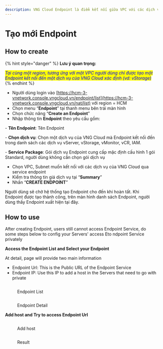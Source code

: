 ```yaml
---
description: VNG Cloud Endpoint là điểm kết nối giữa VPC với các dịch vụ của VNG Cloud
---
```


# Tạo mới Endpoint

## How to create

{% hint style="danger" %}
**Lưu ý quan trọng:**

_<mark style="color:blue;">Tại cùng một region, tương ứng với một VPC người dùng chỉ được tạo một Endpoint kết nối đến một dịch vụ của VNG Cloud xác định (vd: vStorage)</mark>_
{% endhint %}

* Người dùng login vào  [https://hcm-3-vnetwork.console.vngcloud.vn/endpoint/list](https://hcm-3-vnetwork.console.vngcloud.vn/nat/list)  với region = HCM
* Chọn menu “**Endpoint**” tại thanh menu bên trái màn hình
* Chọn chức năng “**Create an Endpoint**”
* Nhập thông tin **Endpoint** theo yêu cầu gồm:

&#x20;         \- **Tên Endpoint**: Tên Endpoint

&#x20;         \- **Chọn dịch vụ**: Chọn một dịch vụ của VNG Cloud mà Endpoint kết nối đến trong danh sách các dịch vụ vServer, vStorage, vMonitor, vCR, IAM.     &#x20;

&#x20;         \- **Service Package**: Gói dịch vụ Endpoint cung cấp mặc định cấu hình 1 gói Standard, người dùng không cần chọn gói dịch vụ

* Chọn VPC, Subnet muốn kết nối với các dịch vụ của VNG Cloud qua service endpoint
* Kiểm tra thông tin giá dịch vụ tại “**Summary**”
* Nhấn “**CREATE ENDPOINT**”

&#x20;Người dùng sẽ chờ hệ thống tạo Endpoint cho đến khi hoàn tất. Khi Endpoint được tạo thành công, trên màn hình danh sách Endpoint, người dùng thấy Endpoint xuất hiện tại đây.



## How to use <a href="#how-to-use" id="how-to-use"></a>

After creating Endpoint, users still cannot access Endpoint Service, do some steps below to config your Servers' access Eto ndpoint Service privately

**Access the Endpoint List and Select your Endpoint**

At detail, page will provide two main information

* Endpoint Url: This is the Public URL of the Endpoint Service
* Endpoint IP: Use this IP to add a host in the Servers that need to go with private

<figure><img src="https://docs.vngcloud.vn/~gitbook/image?url=https%3A%2F%2F1985221522-files.gitbook.io%2F%7E%2Ffiles%2Fv0%2Fb%2Fgitbook-x-prod.appspot.com%2Fo%2Fspaces%252F7rE7M1L7GYcwQzNGd0aB%252Fuploads%252FMmsmN65yCpwVKxtPZwUL%252Fimage.png%3Falt%3Dmedia%26token%3Dd2b58bd9-7cad-4166-8c77-bed404188907&#x26;width=768&#x26;dpr=4&#x26;quality=100&#x26;sign=c2e20add&#x26;sv=2" alt=""><figcaption><p>Endpoint List</p></figcaption></figure>

<figure><img src="https://docs.vngcloud.vn/~gitbook/image?url=https%3A%2F%2F1985221522-files.gitbook.io%2F%7E%2Ffiles%2Fv0%2Fb%2Fgitbook-x-prod.appspot.com%2Fo%2Fspaces%252F7rE7M1L7GYcwQzNGd0aB%252Fuploads%252Fk9wUuwK8MUUV9Hw4gq1k%252Fimage.png%3Falt%3Dmedia%26token%3Da9294a84-308a-40d3-b0c4-0afa2acbdf03&#x26;width=768&#x26;dpr=4&#x26;quality=100&#x26;sign=a45880d0&#x26;sv=2" alt=""><figcaption><p>Endpoint Detail</p></figcaption></figure>

**Add host and Try to access Endpoint Url**

<figure><img src="https://docs.vngcloud.vn/~gitbook/image?url=https%3A%2F%2F1985221522-files.gitbook.io%2F%7E%2Ffiles%2Fv0%2Fb%2Fgitbook-x-prod.appspot.com%2Fo%2Fspaces%252F7rE7M1L7GYcwQzNGd0aB%252Fuploads%252FH7ovuNeYajOMMFAW87q3%252Fimage.png%3Falt%3Dmedia%26token%3Da1f68119-95fc-46aa-b0db-c9ae80d2ba14&#x26;width=768&#x26;dpr=4&#x26;quality=100&#x26;sign=1e34008f&#x26;sv=2" alt=""><figcaption><p>Add host</p></figcaption></figure>

<figure><img src="https://docs.vngcloud.vn/~gitbook/image?url=https%3A%2F%2F1985221522-files.gitbook.io%2F%7E%2Ffiles%2Fv0%2Fb%2Fgitbook-x-prod.appspot.com%2Fo%2Fspaces%252F7rE7M1L7GYcwQzNGd0aB%252Fuploads%252FedY062hUCSIow53Eb8lO%252Fimage.png%3Falt%3Dmedia%26token%3D2c362fdd-1732-4715-a0fd-2fd07c668c02&#x26;width=768&#x26;dpr=4&#x26;quality=100&#x26;sign=4c94202b&#x26;sv=2" alt=""><figcaption><p>Result</p></figcaption></figure>

